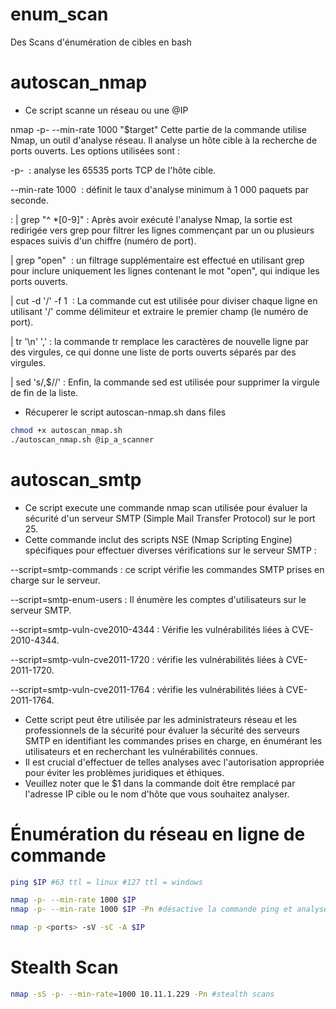 # enum_scan
Des Scans d'énumération de cibles en bash

# autoscan_nmap
- Ce script scanne un réseau ou une @IP
   
nmap -p- --min-rate 1000 "$target" 
Cette partie de la commande utilise Nmap, un outil d'analyse réseau. Il analyse un hôte cible à la recherche de ports ouverts. Les options utilisées sont :

-p- 
: analyse les 65535 ports TCP de l'hôte cible.

--min-rate 1000 
: définit le taux d'analyse minimum à 1 000 paquets par seconde.

: | grep "^ *[0-9]"
: Après avoir exécuté l'analyse Nmap, la sortie est redirigée vers grep pour filtrer les lignes commençant par un ou plusieurs espaces suivis d'un chiffre (numéro de port).

| grep "open" 
: un filtrage supplémentaire est effectué en utilisant grep pour inclure uniquement les lignes contenant le mot "open", qui indique les ports ouverts.

| cut -d '/' -f 1 
: La commande cut est utilisée pour diviser chaque ligne en utilisant '/' comme délimiteur et extraire le premier champ (le numéro de port).

| tr '\n' ',' 
: la commande tr remplace les caractères de nouvelle ligne par des virgules, ce qui donne une liste de ports ouverts séparés par des virgules.

| sed 's/,$//' 
: Enfin, la commande sed est utilisée pour supprimer la virgule de fin de la liste.

- Récuperer le script autoscan-nmap.sh dans files
```bash
chmod +x autoscan_nmap.sh
./autoscan_nmap.sh @ip_a_scanner
```
  
# autoscan_smtp

- Ce script execute une commande nmap scan utilisée pour évaluer la sécurité d'un serveur SMTP (Simple Mail Transfer Protocol) sur le port 25.
- Cette commande inclut des scripts NSE (Nmap Scripting Engine) spécifiques pour effectuer diverses vérifications sur le serveur SMTP :

--script=smtp-commands : ce script vérifie les commandes SMTP prises en charge sur le serveur.

--script=smtp-enum-users : Il énumère les comptes d'utilisateurs sur le serveur SMTP.

--script=smtp-vuln-cve2010-4344 : Vérifie les vulnérabilités liées à CVE-2010-4344.

--script=smtp-vuln-cve2011-1720 : vérifie les vulnérabilités liées à CVE-2011-1720.

--script=smtp-vuln-cve2011-1764 : vérifie les vulnérabilités liées à CVE-2011-1764.

- Cette script peut être utilisée par les administrateurs réseau et les professionnels de la sécurité pour évaluer la sécurité des serveurs SMTP en identifiant les commandes prises en charge, en énumérant les utilisateurs et en recherchant les vulnérabilités connues.
- Il est crucial d'effectuer de telles analyses avec l'autorisation appropriée pour éviter les problèmes juridiques et éthiques.
- Veuillez noter que le $1 dans la commande doit être remplacé par l'adresse IP cible ou le nom d'hôte que vous souhaitez analyser.


# Énumération du réseau en ligne de commande
```bash
ping $IP #63 ttl = linux #127 ttl = windows
```

```bash
nmap -p- --min-rate 1000 $IP
nmap -p- --min-rate 1000 $IP -Pn #désactive la commande ping et analyse uniquement les ports
```

```bash
nmap -p <ports> -sV -sC -A $IP
```

# Stealth Scan
```bash
nmap -sS -p- --min-rate=1000 10.11.1.229 -Pn #stealth scans
```
